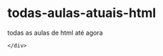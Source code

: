# todas-aulas-atuais-html
todas as aulas de html até agora
<!--
<!DOCTYPE html>
<html lang="en">
<head>
    <meta charset="UTF-8">
    <meta name="viewport" content="width=device-width, initial-scale=1.0">
    <title>Tabuleiro de Xadrez</title>
    <style>
        body {
            display: flex;
            justify-content: center;
            align-items: center;
            height: 100vh;
            margin: 0;
        }

        .chessboard {
            display: grid;
            grid-template-columns: repeat(8, 30px); /* Reduzi o tamanho para 30px */
            grid-template-rows: repeat(8, 30px); /* Reduzi o tamanho para 30px */
        }

        .square {
            width: 30px; /* Reduzi o tamanho para 30px */
            height: 30px; /* Reduzi o tamanho para 30px */
            display: flex;
            align-items: center;
            justify-content: center;
            font-size: 12px; /* Reduzi o tamanho da fonte */
        }

        .white {
            background-color: #fff;
            color: #000;
        }

        .black {
            background-color: #000;
            color: #fff;
        }
    </style>
</head>
<body>
    <div class="chessboard">
        <!-- Conteúdo do tabuleiro aqui -->
    </div>
</body>
</html>
